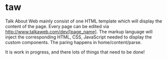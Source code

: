 # taw


Talk About Web mainly consist of one HTML template which will display the content of the page.
Every page can be edited via http://www.talkaweb.com/dev/[page_name].
The markup language will inject the corresponding HTML, CSS, JavaScript needed to display the custom components.
The paring happens in home/content/parse.

It is work in progress, and there lots of things that need to be done!
